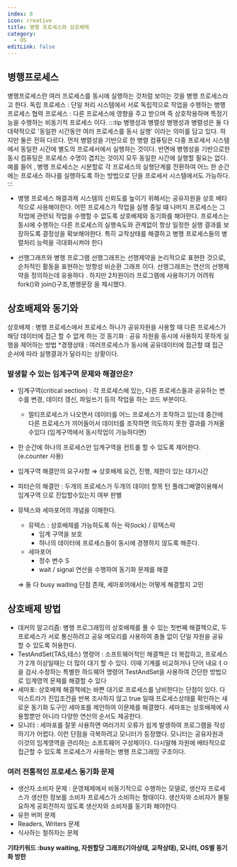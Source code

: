 ```yaml
---
index: 8
icon: creative
title: 병행 프로세스와 상호배제
category:
  - OS
editLink: false
---
```


## 병행프로세스
병행프로세스란 여러 프로세스를 동시에 실행하는 것처럼 보이는 것을 병행 프로세스라고 한다.
독립 프로세스 : 단일 처리 시스템에서 서로 독립적으로 작업을 수행하는 병행프로세스
협력 프로세스 : 다른 프로세스에 영향을 주고 받으며 즉 상호작용하며 특정기능을 수행하는 비동기적 프로세스 이다.
:::tip 병행성과 병렬성
병행성과 병렬성은 둘 다 대략적으로 '동일한 시간동안 여러 프로세스를 동시 실행' 이라는 의미를 담고 있다.
하지만 둘은 전혀 다르다. 먼저 병렬성을 기반으로 한 병렬 컴퓨팅은 다중 프로세서 시스템에서 동일한 시간에 별도의 프로세서에서 실행하는 것이다. 반면에 병행성을 기반으로한 동시 컴퓨팅은  프로세스 수명이 겹치는 것이지 모두 동일한 
시간에 실행할 필요는 없다. 예를 들어 , 병행 프로세스는 시분할로 각 프로세스의 실행단계를 전환하여 어느 한 순간에는 프로새스 하나를 실행하도록 하는 방법으로 단을 프로세서 시스템에서도 가능하다.
:::
*  병행 프로세스 해결과제
시스템의 신뢰도를 높이기 위해서는 공유자원을 상호 배타적으로 사용해야한다. 어떤 프로세스가 작업을 실행 중일 떄 나머지 프로세스는 그 작업에 관련되 작업을 수행할 수 없도록 상호배제와
동기화를 해야한다. 프로세스는 동시에 수행하는 다른 프로세스의 실행속도와 관계없이 항상 일정한 실행 결과를 보장하도록 결정성을 확보해야한다. 특히 교착상태를 해결하고 병행 프로세스들의 병렬처리 능력을 극대화시켜야 한다

* 선행그래프와 병행 프로그램
선행그래프는 선행제약을 논리적으로 표현한 것으로, 순차적인 활동을 표현하는 방향성 비순환 그래프 이다. 선행그래프는 연산의 선행제약을 정의하는데 유용하다 . 하지만 2차원이라 프로그램에 사용하기가 어려워 fork()와 join()구조,병행문장 을 제시했다.


## 상호배제와 동기와 
상호배제 : 병행 프로세스에서 프로세스 하나가 공유자원을 사용할 때 다른 프로세스가 해당 데이터에 접근 할 수 없게 하는 것
동기화 : 공유 자원을 동시에 사용하지 못하게 실행을 제어하는 방법
*경쟁상태 : 여러프로세스가 동시에 공유데이터에 접근할 떄 접근 순서에 따라 실행결과가 달라지는 상황이다.
### 발생할 수 있는 임계구역 문제와 해결안은?

- 임계구역(critical section) : 각 프로세스에 있는, 다른 프로세스들과 공유하는 변수를 변경, 데이터 갱신, 파일쓰기 등의 작업을 하는 코드 부분이다.
  - 멀티프로세스가 나오면서 데이터를 어느 프로세스가 조작하고 있는데 중간에 다른 프로세스가 끼어들어서 데이터를 조작하면 의도하지 못한 결과를 가져올 수있다 (임계구역에서 동시작업이 가능하다면)
- 한 순간에 하나의 프로세스만 임계구역을 컨트롤 할 수 있도록 제어한다.
  (e.counter 사용)
- 임계구역 해결안의 요구사항 ⇒ 상호배제 요건, 진행, 제한이 있는 대기시간
- 피터슨의 해결안 : 두개의 프로세스가 두개의 데이터 항목 턴 플래그배열이용해서 임계구역 으로 진입할수있는지 여부 판별

- 뮤텍스와 세마포어의 개념을 이해한다.

  - 뮤텍스 : 상호배제를 가능하도록 하는 락(lock) / 뮤텍스락
    - 임계 구역을 보호
    - 하나의 데이터에 프로세스들이 동시에 경쟁하지 않도록 해준다.
  - 세마포어
    - 정수 변수 S
    - wait / signal 연산을 수행하여 동기화 문제를 해결

  ⇒ 둘 다 busy waiting 단점 존재, 세마포어에서는 어떻게 해결할지 고민

## 상호배제 방법
* 데커의 알고리즘: 병행 프로그래밍의 상호배제를 풀 수 있는 첫번째 해결책으로, 두 프로세스가 서로 통신하려고 공유 메모리를 사용하여 충돌 없이 단일 자원을 공유 할 수 있도록 허용한다.
* TestAndSet(TAS,테스) 명령어 : 소프트웨어적인 해결책은 더 복잡하고, 프로세스가 2개 이상일때는 더 많이 대기 할 수 있다. 이때 기계를 비교하거나 단어 내요ㅕㅇ을 검사.수정하는 특별한 하드웨어 명령어 TestAndSet을 사용하여 간단한 방법으로 임계영역 문제를 해결할 수 있다
* 세마포: 상호배제 해결책에는 바쁜 대기로 프로세스를 낭비한다는 단점이 있다. 다익스트라가 진입조건을 반복 조사하지 않고 true 일때 프로세스상태를 확인하는 새로운 동기화 도구인 세마포를 제안하여 이문제를 해결했다. 세마포는 상호배제에 사용할뿐만 아니라 다양한 연산의 순서도 제공한다.
* 모니터 : 세마포를 잘못 사용하면 여러가지 오류가 쉽게 발생하여 프로그램을 작성하기가 어렵다. 이런 단점을 극복하려고 모니터가 등장했다. 
모니터는 공유자원과 이것의 임계영역을 관리하는 소프트웨어 구성체이다. 다시말해 자원에 배타적으로 접근할 수 있도록 프로세스가 사용하는 병행 프로그래밍 구조이다.

### 여러 전통적인 프로세스 동기화 문제
- 생산자.소비자 문제 : 운영체제에서 비동기적으로 수행하는 모델로, 생산자 프로세스가 생산한 정보를 소비자 프로세스가 소비하는 형태이다. 생산자와 소비자가 불필요하게 공회전하지 않도록 생산자와 소비자를 동기화 해야한다.
- 유한 버퍼 문제
- Readers, Writers 문제
- 식사하는 철하자는 문제

**기타키워드 :busy waiting, 자원할당 그래프(기아상태, 교착상태), 모니터, OS별 동기화 방한**

